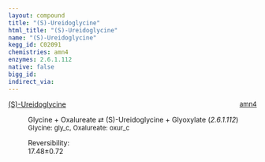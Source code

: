 ```yaml
---
layout: compound
title: "(S)-Ureidoglycine"
html_title: "(S)-Ureidoglycine"
name: "(S)-Ureidoglycine"
kegg_id: C02091
chemistries: amn4
enzymes: 2.6.1.112
native: false
bigg_id:
indirect_via:
---
```

<dl><dt class="rs-product"><a class="link-dark" data-bs-html="true" data-bs-title="KEGG: C02091" data-bs-toggle="tooltip" href="{{ site.url }}{{ site.baseurl }}/compounds/C02091">(S)-Ureidoglycine</a><span style="float: right; max-width: 40%"><a class="link-dark opacity-50" href="{{ site.url }}{{ site.baseurl }}/chemistries/amn4" style="font-size: small; word-wrap: anywhere;">amn4</a></span></dt><dd><p>Glycine + Oxalureate ⇄ (S)-Ureidoglycine + Glyoxylate (<i>2.6.1.112</i>)<br/><span style="font-size: small;"><span data-bs-html="true" data-bs-title="KEGG: C00037" data-bs-toggle="tooltip">Glycine</span>: gly_c, <span data-bs-html="true" data-bs-title="KEGG: C00802" data-bs-toggle="tooltip">Oxalureate</span>: oxur_c</span><br/><div class="reversibility_info">Reversibility: <div class="progress"><div aria-valuemax="100" aria-valuemin="0" aria-valuenow="0" class="progress-bar bg-success" role="progressbar" style="width: 0%"></div></div><span>17.48±0.72</span><div class="progress"><div aria-valuemax="10" aria-valuemin="0" aria-valuenow="17.478719296549908" class="progress-bar bg-danger" role="progressbar" style="width: 174.79%"></div></div></div></p><dl></dl></dd></dl>